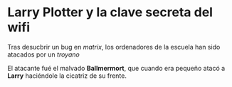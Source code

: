 # Larry Plotter y la clave secreta del wifi

Tras desucbrir un bug en *matrix*, los ordenadores de la escuela han sido atacados por un *troyano*

El atacante fué el malvado **Ballmermort**, que cuando era pequeño atacó a **Larry** haciéndole la cicatriz de su frente.
